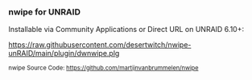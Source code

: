 ### nwipe for UNRAID

Installable via Community Applications or Direct URL on UNRAID 6.10+:

https://raw.githubusercontent.com/desertwitch/nwipe-unRAID/main/plugin/dwnwipe.plg

<sub>nwipe Source Code: https://github.com/martijnvanbrummelen/nwipe</sub>
